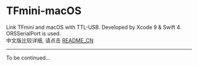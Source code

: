 # TFmini-macOS
Link TFmini and macOS with TTL-USB. Developed by Xcode 9 &amp; Swift 4. ORSSerialPort is used.  
中文版比较详细, 请点击 [README_CN](/README_CN.md)

---

To be continued...

